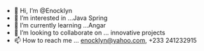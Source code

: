 - 👋 Hi, I’m @Enocklyn
- 👀 I’m interested in ...Java Spring 
- 🌱 I’m currently learning ...Angar
- 💞️ I’m looking to collaborate on ... innovative projects
- 📫 How to reach me ... enocklyn@yahoo.com, +233 241232915

<!---
Enocklyn/Enocklyn is a ✨ special ✨ repository because its `README.md` (this file) appears on your GitHub profile.
You can click the Preview link to take a look at your changes.
--->
